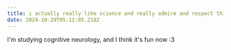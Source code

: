 ```yaml
---
title: i actually really like science and really admire and respect this field
date: 2024-10-29T05:12:05.218Z
---
```


I'm studying cognitive neurology, and I think it's fun now :3